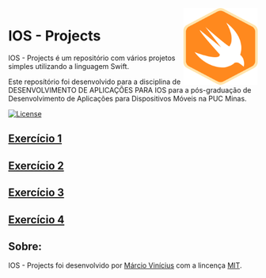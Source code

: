 <img align="right" src="https://github.com/marciovcampos/IOS-Projects/blob/master/swift.png"/>

IOS - Projects
=====================

IOS - Projects é um repositório com vários projetos simples utilizando a linguagem Swift. 

Este reposítório foi desenvolvido para a disciplina de DESENVOLVIMENTO DE APLICAÇÕES PARA IOS para a pós-graduação de Desenvolvimento de Aplicações para Dispositivos Móveis na PUC Minas.

[![License](https://img.shields.io/github/license/marciovcampos/IOS-Projects.svg)](LICENSE)


## [Exercício 1](https://github.com/marciovcampos/IOS-Projects/tree/master/Exercicio-1)

## [Exercício 2](https://github.com/marciovcampos/IOS-Projects/tree/master/Exercicio-2)

## [Exercício 3](https://github.com/marciovcampos/IOS-Projects/tree/master/Exercicio-3)

## [Exercício 4](https://github.com/marciovcampos/IOS-Projects/tree/master/Exercicio-4)



## Sobre: 
IOS - Projects foi desenvolvido por [Márcio Vinícius](https://github.com/marciovcampos) com a lincença [MIT](LICENSE).